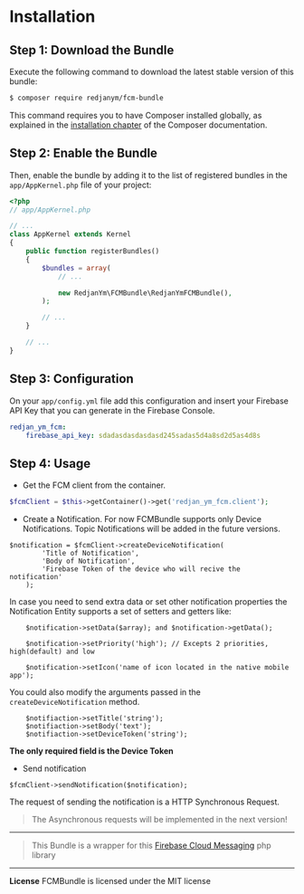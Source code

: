 Installation
============

Step 1: Download the Bundle
---------------------------

Execute the following command to download the latest stable version of this bundle:

```bash
$ composer require redjanym/fcm-bundle
```

This command requires you to have Composer installed globally, as explained in the [installation chapter](https://getcomposer.org/doc/00-intro.md) of the Composer documentation.

Step 2: Enable the Bundle
-------------------------

Then, enable the bundle by adding it to the list of registered bundles in the `app/AppKernel.php` file of your project:

```php
<?php
// app/AppKernel.php

// ...
class AppKernel extends Kernel
{
    public function registerBundles()
    {
        $bundles = array(
            // ...

            new RedjanYm\FCMBundle\RedjanYmFCMBundle(),
        );

        // ...
    }

    // ...
}
```

Step 3: Configuration
---------------------

On your `app/config.yml` file add this configuration and insert your Firebase API Key that you can generate in the Firebase Console.

```yaml
redjan_ym_fcm:
    firebase_api_key: sdadasdasdasdasd245sadas5d4a8sd2d5as4d8s
```


Step 4: Usage
-------------

* Get the FCM client from the container.

```php
$fcmClient = $this->getContainer()->get('redjan_ym_fcm.client');
```

* Create a Notification. For now FCMBundle supports only Device Notifications. Topic Notifications will be added in the future versions.

```
$notification = $fcmClient->createDeviceNotification(
        'Title of Notification', 
        'Body of Notification', 
        'Firebase Token of the device who will recive the notification'
    );
```
In case you need to send extra data or set other notification properties the Notification Entity supports a set of setters and getters like:
```
    $notification->setData($array); and $notification->getData();
    
    $notification->setPriority('high'); // Excepts 2 priorities, high(default) and low
    
    $notification->setIcon('name of icon located in the native mobile app');
```

You could also modify the arguments passed in the `createDeviceNotification` method.
```
    $notifiaction->setTitle('string');
    $notifiaction->setBody('text');
    $notifiaction->setDeviceToken('string');
```

**The only required field is the Device Token**

* Send notification
```
$fcmClient->sendNotification($notification);
```

The request of sending the notification is a HTTP Synchronous Request. 

> The Asynchronous requests will be implemented in the next version!


----------


>  This Bundle is a wrapper for this [Firebase Cloud Messaging](https://github.com/sngrl/php-firebase-cloud-messaging) php library

-----------
**License**
FCMBundle is licensed under the MIT license
